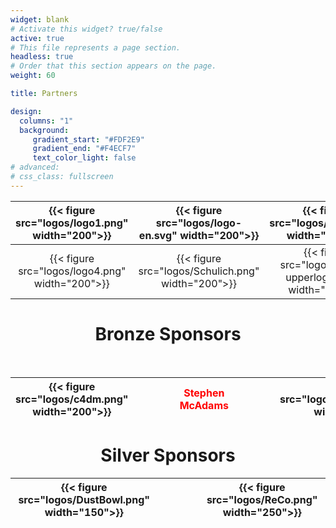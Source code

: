 ```yaml
---
widget: blank
# Activate this widget? true/false
active: true
# This file represents a page section.
headless: true
# Order that this section appears on the page.
weight: 60

title: Partners

design:
  columns: "1"
  background: 
     gradient_start: "#FDF2E9"
     gradient_end: "#F4ECF7"
     text_color_light: false
# advanced:
# css_class: fullscreen
---
```

<div align="center">
  
| {{< figure src="logos/logo1.png" width="200">}} | {{< figure src="logos/logo-en.svg" width="200">}} | {{< figure src="logos/logo5.png" width="200">}} | {{< figure src="logos/qmul.png" width="200">}} | {{< figure src="logos/logo3b.png" width="130">}} |
| :---: | :---: | :---: | :---: | :---: |
| {{< figure src="logos/logo4.png" width="200">}} | {{< figure src="logos/Schulich.png" width="200">}} | {{< figure src="logos/seikilo-upperlogo2.png" width="200">}} | {{< figure src="logos/Gerovassiliou.png" width="200">}} | {{< figure src="logos/thesstour2.png" width="130">}} | 


# Bronze Sponsors

<br>

| {{< figure src="logos/c4dm.png" width="200">}} | <div style="width:50px"></div> | <div style="color:red">Stephen McAdams</div> | <div style="width:50px"></div> | {{< figure src="logos/logo_makios.png" width="200">}} | <div style="width:50px"></div> | {{< figure src="logos/logo3b.png" width="130">}} |
| :---: | :---: | :---: | :---: | :---: | :---: | :---: |


# Silver Sponsors

| {{< figure src="logos/DustBowl.png" width="150">}} | <div style="width:50px"></div> | {{< figure src="logos/ReCo.png" width="250">}} |
| :---: | :---: | :---: |
<br/>
  
</div>
